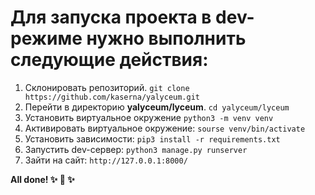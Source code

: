 # Для запуска проекта в dev-режиме нужно выполнить следующие действия:
1. Склонировать репозиторий.
`git clone https://github.com/kaserna/yalyceum.git`
2. Перейти в директорию **yalyceum/lyceum**.
`cd yalyceum/lyceum`
3. Установить виртуальное окружение
`python3 -m venv venv`
4. Активировать виртуальное окружение:
`sourse venv/bin/activate`
5. Установить зависимости:
`pip3 install -r requirements.txt`
6. Запустить dev-сервер:
`python3 manage.py runserver`
7. Зайти на сайт:
`http://127.0.0.1:8000/`

**All done! ✨ 🍰 ✨**